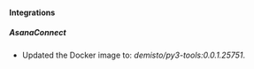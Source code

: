 
#### Integrations
##### AsanaConnect
- Updated the Docker image to: *demisto/py3-tools:0.0.1.25751*.
